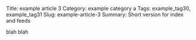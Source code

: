 Title: example article 3
Category: example category a
Tags: example_tag30, example_tag31
Slug: example-article-3
Summary: Short version for index and feeds

blah blah
